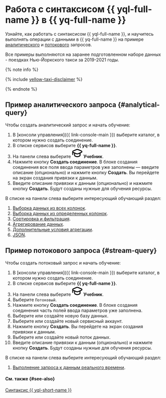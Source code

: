 # Работа с синтаксисом {{ yql-full-name }} в {{ yq-full-name }}

Узнайте, как работать с синтаксисом {{ yql-full-name }}, и научитесь выполнять операции с данными в {{ yq-full-name }} на примере [аналитического](#analytical-query) и [потокового](#stream-query) запросов.

Все примеры выполняются на заранее подготовленном наборе данных - поездках Нью-Йоркского такси за 2019-2021 годы. 

{% note info %}

{% include [yellow-taxi-disclaimer](../_includes/yellow-taxi-disclaimer.md) %}

{% endnote %}

## Пример аналитического запроса {#analytical-query}

Чтобы создать аналитический запрос и начать обучение:

1. В [консоли управления]({{ link-console-main }}) выберите каталог, в котором нужно создать соединение.
1. В списке сервисов выберите **{{ yq-full-name }}**.
1. На панели слева выберите ![study](../../_assets/console-icons/graduation-cap.svg) **Учебник**.
1. Нажмите кнопку **Создать соединение**. В блоке создания соединения все поля ввода параметров уже заполнены — введите описание (опционально) и нажмите кнопку **Создать**. Вы перейдете на экран создания привязки к данным.
1. Введите описание привязки к данным (опционально) и нажмите кнопку **Создать**. Будут созданы нужные для обучения ресурсы.

В списке на панели слева выберите интересующий обучающий раздел:

1. [Выборка данных из всех колонок](./select-all-columns.md).
1. [Выборка данных из определенных колонок](./select-specific-columns.md).
1. [Сортировка и фильтрация](./sort-filter.md).
1. [Агрегирование данных](./basic-aggregation.md).
1. [Дополнительные условия агрегации](./conditional-values.md).
1. [JSON](./json.md).

## Пример потокового запроса {#stream-query}

Чтобы создать потоковый запрос и начать обучение:

1. В [консоли управления]({{ link-console-main }}) выберите каталог, в котором нужно создать соединение.
1. В списке сервисов выберите **{{ yq-full-name }}**.
1. На панели слева выберите ![study](../../_assets/console-icons/graduation-cap.svg) **Учебник**.
1. Выберите `Потоковый`.
1. Нажмите кнопку **Создать соединение**. В блоке создания соединения часть полей ввода параметров уже заполнена.
1. Выберите или создайте новую базу данных.
1. Выберите или создайте новый сервисный аккаунт.
1. Нажмите кнопку **Создать**. Вы перейдете на экран создания привязки к данным.
1. Выберите или создайте новый поток данных.
1. Введите описание привязки к данным (опционально) и нажмите кнопку **Создать**. Будут созданы нужные для обучения ресурсы.

В списке на панели слева выберите интересующий обучающий раздел:

1. [Выполнение запроса к данным реального времени](./streaming-query.md).

#### См. также {#see-also}

[Синтаксис {{ yql-short-name }}](https://ydb.tech/ru/docs/yql/reference/syntax/)
